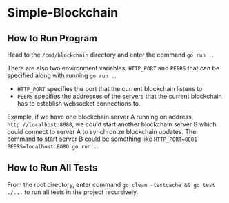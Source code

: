 # Simple-Blockchain

## How to Run Program
Head to the `/cmd/blockchain` directory and enter the command `go run .`. 

There are also two environment variables, `HTTP_PORT` and `PEERS` that can be specified along with running `go run .`. 
- `HTTP_PORT` specifies the port that the current blockchain listens to
- `PEERS` specifies the addresses of the servers that the current blockchain has to establish websocket connections to.

Example, if we have one blockchain server A running on address `http://localhost:8080`, we could start another blockchain server B which could connect to server A to synchronize blockchain updates. The command to start server B could be something like `HTTP_PORT=8081 PEERS=localhost:8080 go run .`.
## How to Run All Tests
From the root directory, enter command `go clean -testcache && go test ./...` to run all tests in the project recursively.